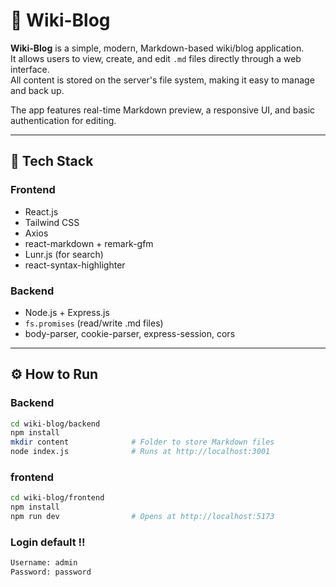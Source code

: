 # 📝 Wiki-Blog

**Wiki-Blog** is a simple, modern, Markdown-based wiki/blog application.  
It allows users to view, create, and edit `.md` files directly through a web interface.  
All content is stored on the server's file system, making it easy to manage and back up.

The app features real-time Markdown preview, a responsive UI, and basic authentication for editing.

---

## 🧱 Tech Stack

### Frontend

- React.js
- Tailwind CSS
- Axios
- react-markdown + remark-gfm
- Lunr.js (for search)
- react-syntax-highlighter

### Backend

- Node.js + Express.js
- `fs.promises` (read/write .md files)
- body-parser, cookie-parser, express-session, cors

---

## ⚙️ How to Run

### Backend

```bash
cd wiki-blog/backend
npm install
mkdir content              # Folder to store Markdown files
node index.js              # Runs at http://localhost:3001
```

### frontend

```bash
cd wiki-blog/frontend
npm install
npm run dev                # Opens at http://localhost:5173
```

### Login default !!

```bash
Username: admin
Password: password
```
